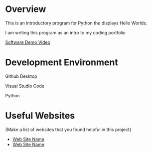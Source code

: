 # Overview

This is an introductory program for Python the displays Hello Worlds.

I am writing this program as an intro to my coding portfolio

[Software Demo Video](https://youtu.be/y1-uxKN4UCo)

# Development Environment

Github Desktop

Visual Studio Code

Python


# Useful Websites

{Make a list of websites that you found helpful in this project}
* [Web Site Name](http://url.link.goes.here)
* [Web Site Name](http://url.link.goes.here)
